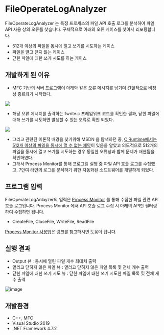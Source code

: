# FileOperateLogAnalyzer
FileOperateLogAnalyzer 는 특정 프로세스의 파일 API 호출 로그를 분석하여 파일 API 사용 상의 오류를 찾습니다. 구체적으로 아래의 오류 케이스를 찾아서 리포팅합니다.
- 512개 이상의 파일을 동시에 열고 쓰기를 시도하는 케이스 
- 파일을 열고 닫지 않는 케이스 
- 닫힌 파일에 대한 쓰기 시도를 하는 케이스

## 개발하게 된 이유 
- MFC 기반의 서버 프로그램이 아래와 같은 오류 메시지를 남기며 간헐적으로 비정상 종료되기 시작했다.

![](https://images.velog.io/images/joosing/post/a43108da-c2cb-4f50-9c65-8dad44ad0dbd/image.png)
- 해당 오류 메시지를 출력하는 fwrite.c 프레임워크 코드를 확인한 결과, 닫힌 파일에 대해 쓰기를 시도하면 발생할 수 있는 오류로 확인 되었다. 

![](https://images.velog.io/images/joosing/post/267da9d2-1698-4883-b1ae-27046dcc6b84/image.png)
- 그리고 관련된 이론적 배경을 찾기위해 MSDN 을 탐색하던 중, [C Runtime에서는 512개 이상의 파일을 동시에 열 수 없는 제약](https://docs.microsoft.com/en-us/cpp/c-runtime-library/reference/setmaxstdio?view=msvc-160&viewFallbackFrom=vs-2019#:~:text=By%20default%2C%20up%20to%20512,use%20of%20the%20_setmaxstdio%20function)이 있음을 알았고 의도적으로 512개의 파일을 동시에 열고 쓰기를 시도하는 경우 동일한 오류창과 함께 문제가 재현됨을 확인하였다. 
- 그래서 Process Monitor를 통해 프로그램 실행 중 파일 API 호출 로그를 수집했고, 7만여 라인의 로그를 분석하기 위한 자동화된 소프트웨어를 개발하게 되었다.


## 프로그램 입력 
FileOperateLogAnlayzer의 입력은 [Process Monitor](https://docs.microsoft.com/en-us/sysinternals/downloads/procmon) 를 통해 수집한 파일 관련 API 호출 로그입니다. Process Monitor 에서 API 호출 로그 수집 시 아래의 API만 필터링하여 수집하면 됩니다. 
- CreateFile, CloseFile, WriteFile, ReadFile

[Process Monitor 사용법](https://velog.io/@joosing/Process-Monitor-ProcMon.exe-%ED%8A%B9%EC%A0%95-%ED%94%84%EB%A1%9C%EA%B7%B8%EB%9E%A8%EC%9D%B4-%EB%9F%B0%ED%83%80%EC%9E%84%EC%97%90-%ED%98%B8%EC%B6%9C%ED%95%98%EB%8A%94-Windows-API-%EB%AA%A8%EB%8B%88%ED%84%B0%EB%A7%81-%ED%95%98%EA%B8%B0)은 링크를 참고하시면 도움이  됩니다. 

## 실행 결과
- Output 뷰 : 동시에 열린 파일 개수 최대치 출력
- 열리고 닫히지 않은 파일 뷰 : 열리고 닫히지 않은 파일 목록 및 전체 개수 출력
- 닫힌 파일에 대한 쓰기 시도 뷰 : 닫힌 파일에 대한 쓰기 시도한 파일 목록 및 전체 개수 출력

![image](https://user-images.githubusercontent.com/34666301/117637316-a713e900-b1bc-11eb-84db-102d3c3f6925.png)


## 개발환경 
- C++, MFC 
- Visual Studio 2019
- .NET Framework 4.7.2 
